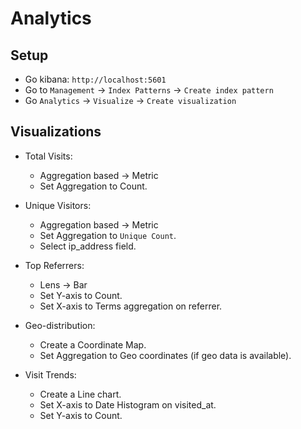 # Analytics

## Setup
- Go kibana: `http://localhost:5601`
- Go to `Management` -> `Index Patterns` -> `Create index pattern`
- Go `Analytics` -> `Visualize` -> `Create visualization`

## Visualizations
- Total Visits:
    - Aggregation based -> Metric
    - Set Aggregation to Count.

- Unique Visitors:
    - Aggregation based -> Metric
    - Set Aggregation to `Unique Count`.
    - Select ip_address field.

- Top Referrers:
    - Lens -> Bar
    - Set Y-axis to Count.
    - Set X-axis to Terms aggregation on referrer.

- Geo-distribution:
    - Create a Coordinate Map.
    - Set Aggregation to Geo coordinates (if geo data is available).

- Visit Trends:
    - Create a Line chart.
    - Set X-axis to Date Histogram on visited_at.
    - Set Y-axis to Count.